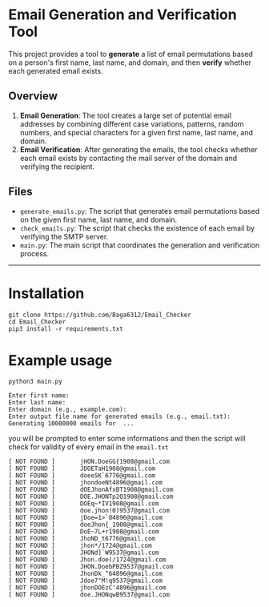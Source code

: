 # Email Generation and Verification Tool

This project provides a tool to **generate** a list of email permutations based on a person's first name, last name, and domain, and then **verify** whether each generated email exists.

## Overview

1. **Email Generation**: The tool creates a large set of potential email addresses by combining different case variations, patterns, random numbers, and special characters for a given first name, last name, and domain.
2. **Email Verification**: After generating the emails, the tool checks whether each email exists by contacting the mail server of the domain and verifying the recipient.

## Files

- `generate_emails.py`: The script that generates email permutations based on the given first name, last name, and domain.
- `check_emails.py`: The script that checks the existence of each email by verifying the SMTP server.
- `main.py`: The main script that coordinates the generation and verification process.

---
# Installation 
  ```
  git clone https://github.com/Baga6312/Email_Checker 
  cd Email_Checker
  pip3 install -r requirements.txt
  ```
# Example usage
  ```
  python3 main.py 
  
  Enter first name: 
Enter last name: 
Enter domain (e.g., example.com): 
Enter output file name for generated emails (e.g., email.txt): 
Generating 10000000 emails for  ...
  ```
you will be prompted to enter some informations and then the script will check for validity of every email in the `email.txt`
```
[ NOT FOUND ]       jHON.DoeGG{1908@gmail.com
[ NOT FOUND ]       JDOETaH1908@gmail.com
[ NOT FOUND ]       doeeSK`6776@gmail.com
[ NOT FOUND ]       jhondoeNt4896@gmail.com
[ NOT FOUND ]       dOEJhonAfxBT1908@gmail.com
[ NOT FOUND ]       DOE.JHONTp2Q1908@gmail.com
[ NOT FOUND ]       DOEq~*IV1908@gmail.com
[ NOT FOUND ]       doe.jhon!0)9537@gmail.com
[ NOT FOUND ]       jDoe=1>`84896@gmail.com
[ NOT FOUND ]       doeJhon{_1908@gmail.com
[ NOT FOUND ]       DoE~7L+r1908@gmail.com
[ NOT FOUND ]       JhoND_t6776@gmail.com
[ NOT FOUND ]       jhon*/1724@gmail.com
[ NOT FOUND ]       JHONd]`W9537@gmail.com
[ NOT FOUND ]       Jhon.doe(/1724@gmail.com
[ NOT FOUND ]       JHON.DoebPBZ9537@gmail.com
[ NOT FOUND ]       JhonDk_^64896@gmail.com
[ NOT FOUND ]       Jdoe7"M!q9537@gmail.com
[ NOT FOUND ]       jhonDOEzC'4896@gmail.com
[ NOT FOUND ]       doe.JHONqwB9537@gmail.com

